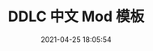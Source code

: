 ---
pageComponent: 
  name: Catalogue
  data: 
    path: DDLC 中文 Mod 模板
    imgUrl: /logo_128x128.png
    description: 简单的 DDLC 中文 Mod 模板
title: DDLC 中文 Mod 模板
article: false
date: 2021-04-25 18:05:54
permalink: modtemplate
---